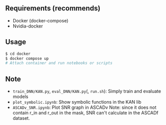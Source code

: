 ## Requirements (recommends)
- Docker (docker-compose)
- Nvidia-docker

## Usage
```bash
$ cd docker
$ docker compose up
# Attach container and run notebooks or scripts
```

## Note
- `train_DNN/KAN.py`, `eval_DNN/KAN.py`(, `run.sh`): Simply train and evaluate models
- `plot_symbolic.ipynb`: Show symbolic functions in the KAN lib
- `ASCADv_SNR.ipynb`: Plot SNR graph in ASCADv
    Note: since it does not contain r_in and r_out in the mask, SNR can't calculate in the ASCADf dataset.